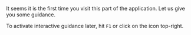 
It seems it is the first time you visit this part of the application. Let us give you some guidance.

To activate interactive guidance later, hit `F1` or click on the <iron-icon icon="help"></iron-icon> icon top-right.